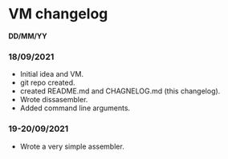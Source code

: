 # VM changelog
**DD/MM/YY**

### 18/09/2021
- Initial idea and VM.
- git repo created.
- created README.md and CHAGNELOG.md (this changelog).
- Wrote dissasembler.
- Added command line arguments.

### 19-20/09/2021
- Wrote a very simple assembler.

